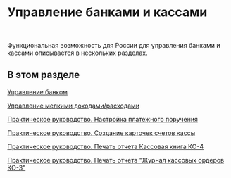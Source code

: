 # Управление банками и кассами

​						 

Функциональная возможность для России для управления банками и кассами описывается в нескольких разделах.

 

## В этом разделе

[Управление банком](https://github.com/DianaMalina/dynamics365smb-docs/blob/live/business-central/LocalFunctionality/Russia/bank-management.md)

[Управление мелкими доходами/расходами](https://github.com/DianaMalina/dynamics365smb-docs/blob/live/business-central/LocalFunctionality/Russia/petty-cash-management.md)

[Практическое руководство. Настройка платежного поручения](https://github.com/DianaMalina/dynamics365smb-docs/blob/live/business-central/LocalFunctionality/Russia/how-to-set-up-a-bank-payment-order.md)

[Практическое руководство. Создание карточек счетов кассы](https://github.com/DianaMalina/dynamics365smb-docs/blob/live/business-central/LocalFunctionality/Russia/how-to-create-cash-account-cards.md)

[Практическое руководство. Печать отчета Кассовая книга КО-4](https://github.com/DianaMalina/dynamics365smb-docs/blob/live/business-central/LocalFunctionality/Russia/how-to-print-the-cash-report-co-4-report.md)

[Практическое руководство. Печать отчета "Журнал кассовых ордеров КО-3"](https://github.com/DianaMalina/dynamics365smb-docs/blob/live/business-central/LocalFunctionality/Russia/how-to-print-the-cash-order-journal-co-3-report.md)

